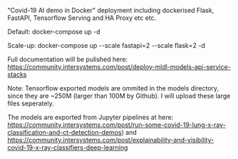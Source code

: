 
"Covid-19 AI demo in Docker" deployment including dockerised Flask, FastAPI, Tensorflow Serving and HA Proxy etc etc.

Default: docker-compose up -d

Scale-up: docker-compose up --scale fastapi=2 --scale flask=2 -d

Full documentation will be pulished here: https://community.intersystems.com/post/deploy-mldl-models-api-service-stacks

Note: Tensorflow exported models are ommited in the models directory, since they are ~250M (larger than 100M by Github). I will upload these large files seperately.

The models are exported from Jupyter pipelines at here: https://community.intersystems.com/post/run-some-covid-19-lung-x-ray-classification-and-ct-detection-demos) and https://community.intersystems.com/post/explainability-and-visibility-covid-19-x-ray-classifiers-deep-learning
